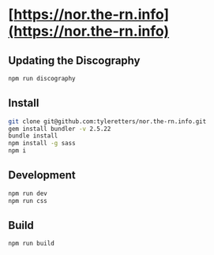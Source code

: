 # [https://nor.the-rn.info](https://nor.the-rn.info)

## Updating the Discography

```zsh
npm run discography
```

## Install

```zsh
git clone git@github.com:tyleretters/nor.the-rn.info.git
gem install bundler -v 2.5.22
bundle install
npm install -g sass
npm i
```

## Development

```zsh
npm run dev
npm run css
```

## Build

```zsh
npm run build
```
